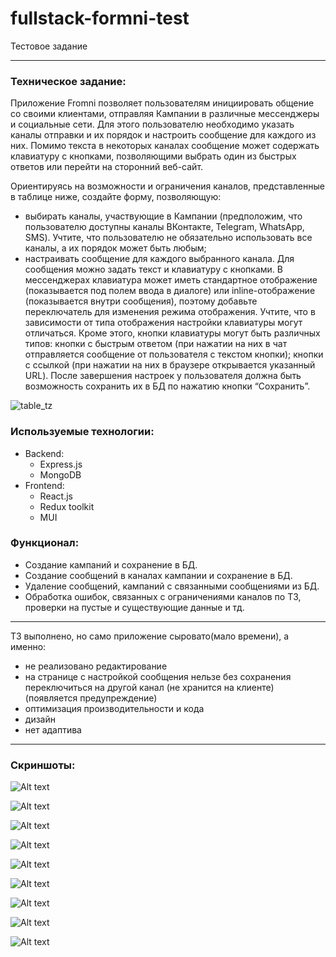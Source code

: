 # fullstack-formni-test

Тестовое задание

---

### Техническое задание:

Приложение Fromni позволяет пользователям инициировать общение со своими клиентами, отправляя Кампании в различные мессенджеры и социальные сети. Для этого пользователю необходимо указать каналы отправки и их порядок и настроить сообщение для каждого из них. Помимо текста в некоторых каналах сообщение может содержать клавиатуру с кнопками, позволяющими выбрать один из быстрых ответов или перейти на сторонний веб-сайт.

Ориентируясь на возможности и ограничения каналов, представленные в таблице ниже, создайте форму, позволяющую:

- выбирать каналы, участвующие в Кампании (предположим, что пользователю доступны каналы ВКонтакте, Telegram, WhatsApp, SMS). Учтите, что пользователю не обязательно использовать все каналы, а их порядок может быть любым;
- настраивать сообщение для каждого выбранного канала. Для сообщения можно задать текст и клавиатуру с кнопками. В мессенджерах клавиатура может иметь стандартное отображение (показывается под полем ввода в диалоге) или inline-отображение (показывается внутри сообщения), поэтому добавьте переключатель для изменения режима отображения. Учтите, что в зависимости от типа отображения настройки клавиатуры могут отличаться. Кроме этого, кнопки клавиатуры могут быть различных типов:
  кнопки с быстрым ответом (при нажатии на них в чат отправляется сообщение от пользователя с текстом кнопки);
  кнопки с ссылкой (при нажатии на них в браузере открывается указанный URL).
  После завершения настроек у пользователя должна быть возможность сохранить их в БД по нажатию кнопки “Сохранить”.

![table_tz](images/tz.png)

### Используемые технологии:

- Backend:
  - Express.js
  - MongoDB
- Frontend:
  - React.js
  - Redux toolkit
  - MUI

### Функционал:

- Создание кампаний и сохранение в БД.
- Создание сообщений в каналах кампании и сохранение в БД.
- Удаление сообщений, кампаний с связанными сообщениями из БД.
- Обработка ошибок, связанных с ограничениями каналов по ТЗ, проверки на пустые и существующие данные и тд.

---

ТЗ выполнено, но само приложение сыровато(мало времени), а именно:

- не реализовано редактирование
- на странице с настройкой сообщения нельзе без сохранения переключиться на другой канал (не хранится на клиенте)(появляется предупреждение)
- оптимизация производительности и кода
- дизайн
- нет адаптива

---

### Скриншоты:

![Alt text](images/img1.png)

![Alt text](images/img2.png)

![Alt text](images/img3.png)

![Alt text](images/img4.png)

![Alt text](images/img5.png)

![Alt text](images/img6.png)

![Alt text](images/img7.png)

![Alt text](images/img8.png)

![Alt text](images/img9.png)
